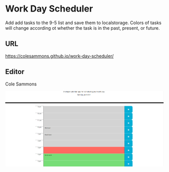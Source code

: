 # Work Day Scheduler

Add add tasks to the 9-5 list and save them to localstorage. Colors of tasks will change according ot whether the task is in the
past, present, or future.

## URL

 https://colesammons.github.io/work-day-scheduler/

## Editor

Cole Sammons

![Website home page](./images/home.png)
